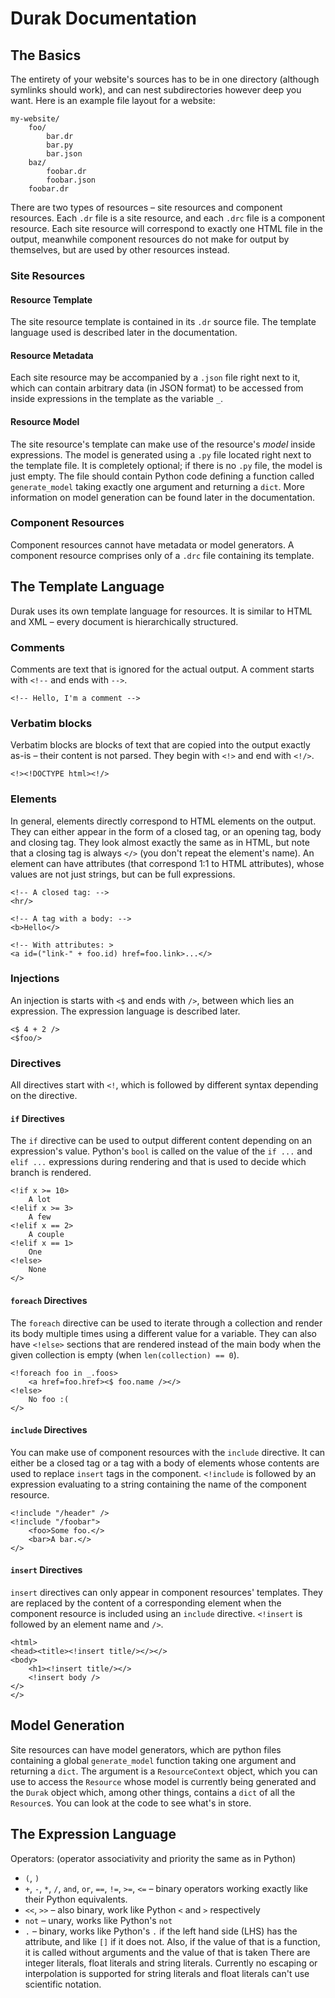 # Durak Documentation

## The Basics
The entirety of your website's sources has to be in one directory (although symlinks should work),
and can nest subdirectories however deep you want. Here is an example file layout for a website:

```
my-website/
	foo/
		bar.dr
		bar.py
		bar.json
	baz/
		foobar.dr
		foobar.json
	foobar.dr
```

There are two types of resources – site resources and component resources. Each `.dr` file is a
site resource, and each `.drc` file is a component resource. Each site resource will correspond
to exactly one HTML file in the output, meanwhile component resources do not make for output by
themselves, but are used by other resources instead.

### Site Resources

#### Resource Template
The site resource template is contained in its `.dr` source file. The template language used is
described later in the documentation.

#### Resource Metadata
Each site resource may be accompanied by a `.json` file right next to it, which can contain
arbitrary data (in JSON format) to be accessed from inside expressions in the template as the
variable `_`.

#### Resource Model
The site resource's template can make use of the resource's *model* inside expressions. The model is
generated using a `.py` file located right next to the template file. It is completely optional; if
there is no `.py` file, the model is just empty. The file should contain Python code defining a
function called `generate_model` taking exactly one argument and returning a `dict`. More
information on model generation can be found later in the documentation.

### Component Resources
Component resources cannot have metadata or model generators. A component resource comprises only
of a `.drc` file containing its template.

## The Template Language
Durak uses its own template language for resources. It is similar to HTML and XML – every document
is hierarchically structured.

### Comments
Comments are text that is ignored for the actual output. A comment starts with `<!--` and ends with
`-->`.
```dr
<!-- Hello, I'm a comment -->
```

### Verbatim blocks
Verbatim blocks are blocks of text that are copied into the output exactly as-is – their content is
not parsed. They begin with `<!>` and end with `<!/>`.
```dr
<!><!DOCTYPE html><!/>
```

### Elements
In general, elements directly correspond to HTML elements on the output. They can either appear in
the form of a closed tag, or an opening tag, body and closing tag. They look almost exactly the
same as in HTML, but note that a closing tag is always `</>` (you don't repeat the element's name).
An element can have attributes (that correspond 1:1 to HTML attributes), whose values are not just
strings, but can be full expressions.
```dr
<!-- A closed tag: -->
<hr/>

<!-- A tag with a body: -->
<b>Hello</>

<!-- With attributes: >
<a id=("link-" + foo.id) href=foo.link>...</>
```

### Injections
An injection is starts with `<$` and ends with `/>`, between which lies an expression. The
expression language is described later.
```dr
<$ 4 + 2 />
<$foo/>
```

### Directives
All directives start with `<!`, which is followed by different syntax depending on the directive.

#### `if` Directives
The `if` directive can be used to output different content depending on an expression's value.
Python's `bool` is called on the value of the `if ...` and `elif ...` expressions during rendering
and that is used to decide which branch is rendered.
```dr
<!if x >= 10>
	A lot
<!elif x >= 3>
	A few
<!elif x == 2>
	A couple
<!elif x == 1>
	One
<!else>
	None
</>
```

#### `foreach` Directives
The `foreach` directive can be used to iterate through a collection and render its body multiple
times using a different value for a variable. They can also have `<!else>` sections that are
rendered instead of the main body when the given collection is empty (when `len(collection) == 0`).
```dr
<!foreach foo in _.foos>
	<a href=foo.href><$ foo.name /></>
<!else>
	No foo :(
</>
```

#### `include` Directives
You can make use of component resources with the `include` directive. It can either be a closed tag
or a tag with a body of elements whose contents are used to replace `insert` tags in the component.
`<!include` is followed by an expression evaluating to a string containing the name of the component
resource.
```dr
<!include "/header" />
<!include "/foobar">
	<foo>Some foo.</>
	<bar>A bar.</>
</>
```

#### `insert` Directives
`insert` directives can only appear in component resources' templates. They are replaced by the
content of a corresponding element when the component resource is included using an `include`
directive. `<!insert` is followed by an element name and `/>`.
```dr
<html>
<head><title><!insert title/></></>
<body>
	<h1><!insert title/></>
	<!insert body />
</>
</>
```

## Model Generation
Site resources can have model generators, which are python files containing a global
`generate_model` function taking one argument and returning a `dict`. The argument is a
`ResourceContext` object, which you can use to access the `Resource` whose model is currently being
generated and the `Durak` object which, among other things, contains a `dict` of all the
`Resource`s. You can look at the code to see what's in store.

## The Expression Language
Operators: (operator associativity and priority the same as in Python)
- `(`, `)`
- `+`, `-`, `*`, `/`, `and`, `or`, `==`, `!=`, `>=`, `<=` – binary operators working exactly like their Python equivalents.
- `<<`, `>>` – also binary, work like Python `<` and `>` respectively
- `not` – unary, works like Python's `not`
- `.` – binary, works like Python's `.` if the left hand side (LHS) has the attribute, and like `[]`
  if it does not. Also, if the value of that is a function, it is called without arguments and the
  value of that is taken
There are integer literals, float literals and string literals. Currently no escaping or
interpolation is supported for string literals and float literals can't use scientific notation.
